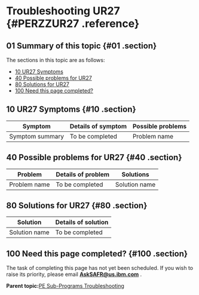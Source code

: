 # Troubleshooting UR27 {#PERZZUR27 .reference}

## 01 Summary of this topic {#01 .section}

The sections in this topic are as follows:

-   [10 UR27 Symptoms](PERZZUR27.md#10)
-   [40 Possible problems for UR27](PERZZUR27.md#40)
-   [80 Solutions for UR27](PERZZUR27.md#80)
-   [100 Need this page completed?](PERZZUR27.md#100)

## 10 UR27 Symptoms {#10 .section}

|Symptom|Details of symptom|Possible problems|
|-------|------------------|-----------------|
|Symptom summary|To be completed|Problem name|

## 40 Possible problems for UR27 {#40 .section}

|Problem|Details of problem|Solutions|
|-------|------------------|---------|
|Problem name|To be completed|Solution name|

## 80 Solutions for UR27 {#80 .section}

|Solution|Details of solution|
|--------|-------------------|
|Solution name|To be completed|

## 100 Need this page completed? {#100 .section}

The task of completing this page has not yet been scheduled. If you wish to raise its priority, please email **AskSAFR@us.ibm.com** .

**Parent topic:**[PE Sub-Programs Troubleshooting](../html/AAR940PMSubPTr.md)

